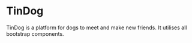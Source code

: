 # TinDog
TinDog is a platform for dogs to meet and make new friends. It utilises all bootstrap components.
